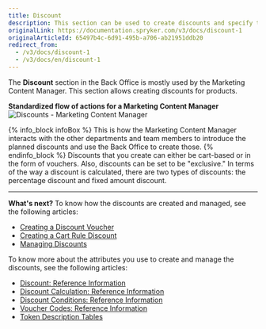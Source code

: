 ```yaml
---
title: Discount
description: This section can be used to create discounts and specify their types, vouchers, and cart rules, as well as to define what and when to apply the discount to.
originalLink: https://documentation.spryker.com/v3/docs/discount-1
originalArticleId: 65497b4c-6d91-495b-a706-ab21951ddb20
redirect_from:
  - /v3/docs/discount-1
  - /v3/docs/en/discount-1
---
```


The **Discount** section in the Back Office is mostly used by the Marketing Content Manager.
This section allows creating discounts for products.

**Standardized flow of actions for a Marketing Content Manager**
![Discounts - Marketing Content Manager](https://spryker.s3.eu-central-1.amazonaws.com/docs/User+Guides/Back+Office+User+Guides/Discount/discounts-section.png) 

{% info_block infoBox %}
This is how the Marketing Content Manager interacts with the other departments and team members to introduce the planned discounts and use the Back Office to create those.
{% endinfo_block %}
Discounts that you create can either be cart-based or in the form of vouchers. Also, discounts can be set to be "exclusive."
In terms of the way a discount is calculated, there are two types of discounts: the percentage discount and fixed amount discount.

* * *
**What's next?**
To know how the discounts are created and managed, see the following articles:
* [Creating a Discount Voucher](/docs/scos/user/user-guides/201907.0/back-office-user-guide/discount/creating-a-discount/creating-a-discount-voucher.html)
* [Creating a Cart Rule Discount](/docs/scos/user/user-guides/201907.0/back-office-user-guide/discount/creating-a-discount/creating-a-cart-rule-discount.html)
* [Managing Discounts](/docs/scos/user/user-guides/201907.0/back-office-user-guide/discount/managing-discounts.html)

To know more about the attributes you use to create and manage the discounts, see the following articles:
* [Discount: Reference Information](/docs/scos/user/user-guides/201907.0/back-office-user-guide/discount/references/discount-reference-information.html)
* [Discount Calculation: Reference Information](/docs/scos/user/user-guides/201907.0/back-office-user-guide/discount/references/discount-calculation-reference-information.html)
* [Discount Conditions: Reference Information](/docs/scos/user/user-guides/201907.0/back-office-user-guide/discount/references/discount-conditions-reference-information.html)
* [Voucher Codes: Reference Information](/docs/scos/user/user-guides/201907.0/back-office-user-guide/discount/references/voucher-codes-reference-information.html)
* [Token Description Tables](/docs/scos/user/user-guides/201907.0/back-office-user-guide/discount/references/token-description-tables.html)
